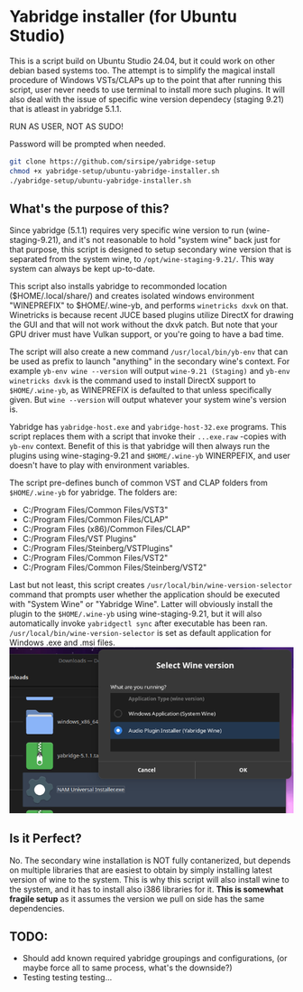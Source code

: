 # Yabridge installer (for Ubuntu Studio)
This is a script build on Ubuntu Studio 24.04, but it could work on other debian based systems too. The attempt is to simplify the magical install procedure of Windows VSTs/CLAPs up to the point that after running this script, user never needs to use terminal to install more such plugins. It will also deal with the issue of specific wine version dependecy (staging 9.21) that is atleast in yabridge 5.1.1.

RUN AS USER, NOT AS SUDO!

Password will be prompted when needed.

```bash
git clone https://github.com/sirsipe/yabridge-setup
chmod +x yabridge-setup/ubuntu-yabridge-installer.sh
./yabridge-setup/ubuntu-yabridge-installer.sh
```

## What's the purpose of this?
Since yabridge (5.1.1) requires very specific wine version to run (wine-staging-9.21), and it's not reasonable to hold "system wine" back just for that purpose, this script is designed to setup secondary wine version that is separated from the system wine, to ```/opt/wine-staging-9.21/```. This way system can always be kept up-to-date.

This script also installs yabridge to recommonded location ($HOME/.local/share/) and creates isolated windows environment "WINEPREFIX" to $HOME/.wine-yb, and performs ```winetricks dxvk``` on that. Winetricks is because recent JUCE based plugins utilize DirectX for drawing the GUI and that will not work without the dxvk patch. But note that your GPU driver must have Vulkan support, or you're going to have a bad time.

The script will also create a new command ```/usr/local/bin/yb-env``` that can be used as prefix to launch "anything" in the secondary wine's context. For example ```yb-env wine --version``` will output ```wine-9.21 (Staging)``` and ```yb-env winetricks dxvk``` is the command used to install DirectX support to ```$HOME/.wine-yb```, as WINEPREFIX is defaulted to that unless specifically given. But ```wine --version``` will output whatever your system wine's version is.

Yabridge has ```yabridge-host.exe``` and ```yabridge-host-32.exe``` programs. This script replaces them with a script that invoke their ```...exe.raw``` -copies with ```yb-env``` context. Benefit of this is that yabridge will then always run the plugins using wine-staging-9.21 and ```$HOME/.wine-yb``` WINERPEFIX, and user doesn't have to play with environment variables.

The script pre-defines bunch of common VST and CLAP folders from ```$HOME/.wine-yb``` for yabridge. The folders are:
- C:/Program Files/Common Files/VST3"
- C:/Program Files/Common Files/CLAP"
- C:/Program Files (x86)/Common Files/CLAP"
- C:/Program Files/VST Plugins"
- C:/Program Files/Steinberg/VSTPlugins"
- C:/Program Files/Common Files/VST2"
- C:/Program Files/Common Files/Steinberg/VST2"

Last but not least, this script creates ```/usr/local/bin/wine-version-selector``` command that prompts user whether the  application should be executed with "System Wine" or "Yabridge Wine". Latter will obviously install the plugin to the ```$HOME/.wine-yb``` using wine-staging-9.21, but it will also automatically invoke ```yabridgectl sync``` after executable has been ran. ```/usr/local/bin/wine-version-selector``` is set as default application for Windows .exe and .msi files.
![Wine-Version-Selector](res/wine-selector-screenshot.png)

## Is it Perfect?
No. The secondary wine installation is NOT fully contanerized, but depends on multiple libraries that are easiest to obtain by simply installing latest version of wine to the system. This is why this script will also install wine to the system, and it has to install also i386 libraries for it. **This is somewhat fragile setup** as it assumes the version we pull on side has the same dependencies.

## TODO:
- Should add known required yabridge groupings and configurations, (or maybe force all to same process, what's the downside?)
- Testing testing testing...
